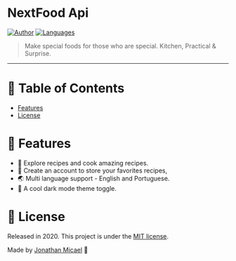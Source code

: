 # NextFood Api

[![Author](https://img.shields.io/badge/author-JonathanMicael-D54F44?style=flat-square)](https://github.com/JonathanMicael)
[![Languages](https://img.shields.io/github/languages/count/JonathanMicael/next-food-api?color=%23D54F44&style=flat-square)](#)

> Make special foods for those who are special. Kitchen, Practical &amp; Surprise.

---

# :round_pushpin: Table of Contents

* [Features](#rocket-features)
* [License](#closed_book-license)

# :rocket: Features

* 🍳 Explore recipes and cook amazing recipes.
* 🍕 Create an account to store your favorites recipes,  
* 🌏 Multi language support - English and Portuguese.
* 🎨 A cool dark mode theme toggle.

# :closed_book: License

Released in 2020.
This project is under the [MIT license](https://github.com/JonathanMicael/next-food-api/blob/master/LICENSE).

Made by [Jonathan Micael](https://github.com/JonathanMicael) 🖤
